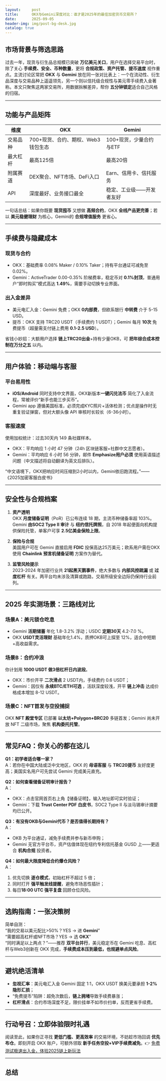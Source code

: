 ```yaml
---
layout:     post
title:      OKX与Gemini深度对比：谁才是2025年的最佳加密货币交易所？
date:       2025-09-05
header-img: img/post-bg-desk.jpg
catalog: true
---
```


## 市场背景与筛选思路  
过去一年，现货与衍生品总规模已突破 **万亿美元关口**，用户在选择交易平台时，除了关心 **手续费、安全、币种数量**，更将 **合规政策、资产托管、提币速度** 视作重点。主流讨论区常把 **OKX** 与 **Gemini** 放在同一张对比表上：一个在流动性、衍生品深度与交易品种上遥遥领先，另一个则以信托级合规性与美元零手续费入金著称。本文只聚焦这两家交易所，用数据拆解差异，帮你 **五分钟锁定**适合自己风格的归宿。

---

## 功能与产品矩阵

|维度|OKX|Gemini|
|---|---|---|
|交易品种|700+现货、合约、期权、Web3钱包生态|100+现货，少量合约与ETF|
|最大杠杆|最高125倍|最高20倍|
|附属赛道|DEX聚合、NFT市场、DeFi入口|Earn、信用卡、信托服务|
|API|深度最好、业务接口最全|稳定、工业级——开发者友好|

一句话总结：如果你既要 **现货囤币** 又想做 **高频合约**，OKX **全线产品更完善**；若以 **美元稳健理财** 为核心，Gemini的 **合规增值服务** 更省心。

---

## 手续费与隐藏成本

### 现货与合约
- OKX：基础费率 0.08% Maker / 0.10% Taker；持有平台通证可减免至 0.02%。
- Gemini：ActiveTrader 0.00-0.35% 阶梯费率，稳定币对 **0.1%封顶**，普通用户“即时购买”模式高达 **1.49%**，需要手动切换专业界面。

### 出入金差异
- 美元电汇入金：Gemini 免费；OKX **0内部费**，但欧系银行 **中转费** 介于 5-15 USD。
- 提币：OKX 支持 TRC20 USDT（手续费约 1 USDT）；Gemini 每月 **10次** 免费提币（超量需支付链上费用 **0.1-2.5 USD**）。

省钱小妙招：大额用户选择 **链上TRC20出金**+持有少量OKB，可 **把年综合成本控制在万分之五** 以内。

---

## 用户体验：移动端与客服

### 平台易用性
- **iOS/Android** 同时支持中文界面，OKX新版本**一键闪兑法币** 简化了入金流程，常被评价“新手也能三步买币”。
- Gemini app 遵循美国标准，必须完成KYC照片+活体检测；优点是操作时无重复验证弹窗，但对大额头像 API 审核时长较长（6-36小时）。

### 客服速度
使用加权统计：过去30天内 149 条社媒样本。
- OKX：平均响应 1 小时 47 分钟（24h 区块链客服+社群中文志愿者）。
- Gemini：平均响应 6 小时 56 分钟，邮件 **Emphasize用户必须** 使用英语描述问题（中文描述将自动翻译为英文后排队）。

“中文语境下，OKX把响应时间压缩到2小时以内，Gemini依旧跑流程。”——《2025加密客服白皮书》

---

## 安全性与合规档案

1. **资产透明**  
   OKX **月度储备证明**（PoR）已公布连续 18 期，主流币种储备率超 103%。  
   Gemini **由SOC2 Type II 审计** 与 **纽约信托牌照**，自 2018 年起便面向机构提供保险托管，单客户可享 **2.5亿美金保险上限**。

2. **保险与合规**  
   美国用户可在 Gemini 直接启用 **FDIC** 投保高达25万美元；欧系用户需在OKX使用 **Chainlink 预言机储备证明** 方案作为替代。

3. **监管风险提示**  
   2023-2024 年加密行业共 **21起黑天鹅事件**，绝大多数与 **内部风控疏漏** 或 **过度杠杆** 有关。两平台均未涉及清算或跑路，交易所级安全边际仍保持行业前列。

---

## 2025 年实测场景：三路线对比

### 场景A：美元锁仓吃息  
- Gemini **活期储蓄** 年化 1.8-3.2% 浮动；USDC **定期30天** 4.2-7.0 %。  
- OKX **USDT灵活理财** 基础年化1.4%，质押OKB可上探至 12%，适合中短期+高收益需求。

### 场景B：合约冲浪  
你计划用 **1000 USDT 做3倍杠杆日内波段**。  
- OKX：市价开平 **二次滑点** 2 USDT内，手续费约 0.6 USDT；  
- Gemini：因仅有 **永续BTC/ETH可选** ，活跃深度较浅，开平 **链上冲击** 达成价格成本增加 8-12 USDT。

### 场景C：NFT首发与空投捕捉  
OKX **NFT 殿堂专区** 已部署 **以太坊+Polygon+BRC20** 多链首发；Gemini 尚未开放 NFT 二级市场，聚焦 **机构委托托管**。

---

## 常见FAQ：你关心的都在这儿

**Q1：初学者适合哪一家？**  
A：若你在中国大陆或泛中文地区，OKX 的 **母语客服** 与 **TRC20提币** 友好度更高；美国实名用户可先尝试 Gemini 完成美元直充。

**Q2：如何查看储备证明审计报告？**  
A：  
- OKX：点击官网首页右上角【储备证明】，输入地址即可实时验证；  
- Gemini：下载 **Trust Center PDF 白皮书**，SOC2 Type II 与淡马锡审计摘要均已公开。

**Q3：有没有OKB与Gemini代币？是否值得长期持有？**  
A：  
- OKB 为平台通证，减免手续费并参与新币申购；  
- Gemini 无官方平台币，资产估值体现在纽约专利信托基金 GUSD 上——更适合 **机构合规** 投资者。

**Q4：如何最大限度降低合约爆仓风险？**  
A：  
1. 优先切换 **逐仓模式**，初始杠杆不超过 5 倍；  
2. 同时打开 **强平触发线提醒**，避免市场恶性插针；  
3. 每日**18:00 UTC 强平复盘** 回顾仓位风险。

---

## 选购指南：一张决策树

简单自测：  
“我的交易以美元配比>50%？YES → 进 **Gemini**”  
“需要超高杠杆或NFT市场？YES → 选 **OKX**”  
“同时满足以上两点？”——推荐 **双平台并行**，美元稳定币在 Gemini 吃息、高杠杆与Web3创新在 OKX 完成，**手续费成本压到最低，也规避单点风险**。

---

## 避坑绝活清单

- **忽视汇率**：美元电汇入金 Gemini 固定 1:1，OKX USDT 换美元要承担 **1-2% 隐形汇损**；  
- “免费提币”陷阱：超免次数后，**链上拥堵**导致手续费暴涨；  
- **杠杆滑点**：合约市场深度不足，限价挂单不如市价扫单，反而更省手续费。

---

## 行动号召：立即体验限时礼遇

阅读至此，如果你正寻找 **更低门槛、更高效率** 的交易环境，不妨趁市场回调 **优先布仓**。即刻开启 OKX 账户，可额外领取 **新手任务空投+VIP手续费减免**。👉 [免费测试极速出入金，体验2025链上新玩法](https://okxdog.com/)  

---

## 总结